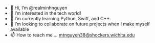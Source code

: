 - 👋 Hi, I’m @realminhnguyen
- 👀 I’m interested in the tech world!
- 🌱 I’m currently learning Python, Swift, and C++.
- 💞️ I’m looking to collaborate on future projects when I make myself available
- 📫 How to reach me ... mtnguyen38@shockers.wichita.edu

<!---
realminhnguyen/realminhnguyen is a ✨ special ✨ repository because its `README.md` (this file) appears on your GitHub profile.
You can click the Preview link to take a look at your changes.
--->
